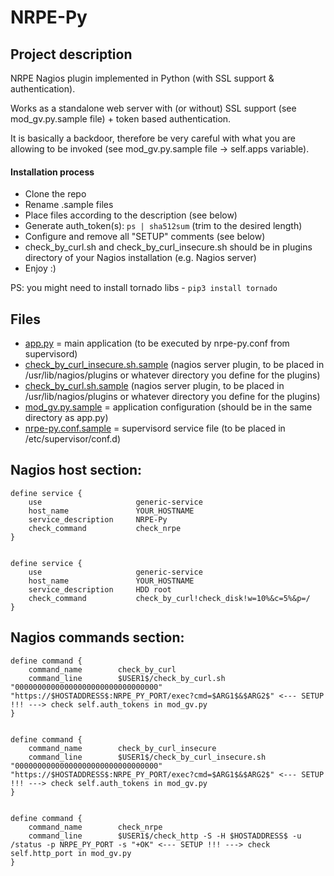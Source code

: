# NRPE-Py

## Project description
NRPE Nagios plugin implemented in Python (with SSL support & authentication).

Works as a standalone web server with (or without) SSL support (see mod_gv.py.sample file) + token based authentication.

It is basically a backdoor, therefore be very careful with what you are allowing to be invoked (see mod_gv.py.sample file -> self.apps variable).

#### Installation process
* Clone the repo
* Rename .sample files
* Place files according to the description (see below)
* Generate auth_token(s): `ps | sha512sum` (trim to the desired length)
* Configure and remove all "SETUP" comments (see below)
* check_by_curl.sh and check_by_curl_insecure.sh should be in plugins directory of your Nagios installation (e.g. Nagios server)
* Enjoy :)
 
PS: you might need to install tornado libs - `pip3 install tornado`



## Files
* [app.py](https://github.com/vbeskrovny/NRPE-Py/blob/main/app.py) = main application (to be executed by nrpe-py.conf from supervisord)
* [check_by_curl_insecure.sh.sample](https://github.com/vbeskrovny/NRPE-Py/blob/main/check_by_curl_insecure.sh.sample) (nagios server plugin, to be placed in /usr/lib/nagios/plugins or whatever directory you define for the plugins)
* [check_by_curl.sh.sample](https://github.com/vbeskrovny/NRPE-Py/blob/main/check_by_curl.sh.sample) (nagios server plugin, to be placed in /usr/lib/nagios/plugins or whatever directory you define for the plugins)
* [mod_gv.py.sample](https://github.com/vbeskrovny/NRPE-Py/blob/main/mod_gv.py.sample) = application configuration (should be in the same directory as app.py)
* [nrpe-py.conf.sample](https://github.com/vbeskrovny/NRPE-Py/blob/main/nrpe-py.conf.sample) = supervisord service file (to be placed in /etc/supervisor/conf.d)


## Nagios host section:
```
define service {                                                                                                                                                               
    use                     generic-service
    host_name               YOUR_HOSTNAME
    service_description     NRPE-Py
    check_command           check_nrpe
}


define service {                                                                                                                                                               
    use                     generic-service
    host_name               YOUR_HOSTNAME
    service_description     HDD root
    check_command           check_by_curl!check_disk!w=10%&c=5%&p=/
}
```

## Nagios commands section:
```
define command {
    command_name        check_by_curl
    command_line        $USER1$/check_by_curl.sh "00000000000000000000000000000000" "https://$HOSTADDRESS$:NRPE_PY_PORT/exec?cmd=$ARG1$&$ARG2$" <--- SETUP !!! ---> check self.auth_tokens in mod_gv.py
}


define command {
    command_name        check_by_curl_insecure
    command_line        $USER1$/check_by_curl_insecure.sh "00000000000000000000000000000000" "https://$HOSTADDRESS$:NRPE_PY_PORT/exec?cmd=$ARG1$&$ARG2$" <--- SETUP !!! ---> check self.auth_tokens in mod_gv.py
}


define command {
    command_name        check_nrpe
    command_line        $USER1$/check_http -S -H $HOSTADDRESS$ -u /status -p NRPE_PY_PORT -s "+OK" <--- SETUP !!! ---> check self.http_port in mod_gv.py
}
```